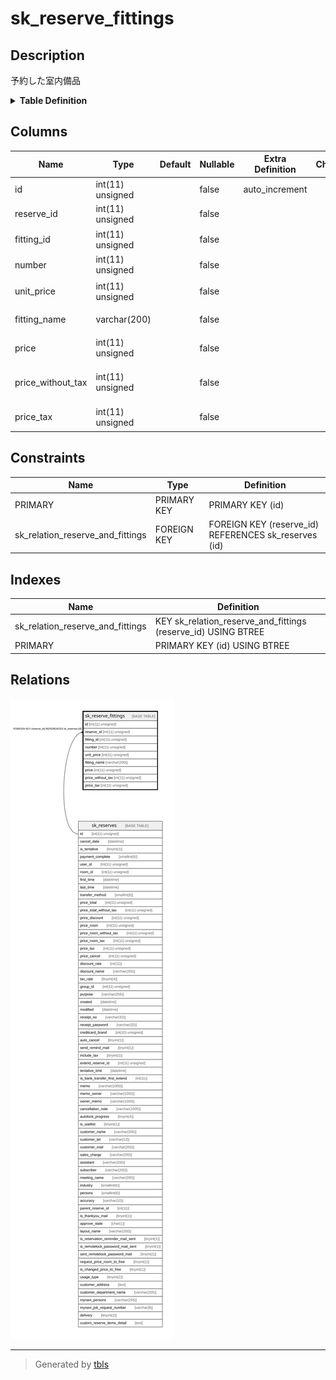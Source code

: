 # sk_reserve_fittings

## Description

予約した室内備品

<details>
<summary><strong>Table Definition</strong></summary>

```sql
CREATE TABLE `sk_reserve_fittings` (
  `id` int(11) unsigned NOT NULL AUTO_INCREMENT COMMENT 'id',
  `reserve_id` int(11) unsigned NOT NULL,
  `fitting_id` int(11) unsigned NOT NULL COMMENT '室内備品ID',
  `number` int(11) unsigned NOT NULL COMMENT '使用個数',
  `unit_price` int(11) unsigned NOT NULL COMMENT '予約時の単価',
  `fitting_name` varchar(200) NOT NULL DEFAULT '' COMMENT '予約時の備品名称',
  `price` int(11) unsigned NOT NULL COMMENT '各備品の請求金額',
  `price_without_tax` int(11) unsigned NOT NULL COMMENT '各備品の請求金額（税抜）',
  `price_tax` int(11) unsigned NOT NULL COMMENT '各備品の消費税代',
  PRIMARY KEY (`id`),
  KEY `sk_relation_reserve_and_fittings` (`reserve_id`),
  CONSTRAINT `sk_relation_reserve_and_fittings` FOREIGN KEY (`reserve_id`) REFERENCES `sk_reserves` (`id`) ON DELETE CASCADE ON UPDATE CASCADE
) ENGINE=InnoDB AUTO_INCREMENT=[Redacted by tbls] DEFAULT CHARSET=utf8 COMMENT='予約した室内備品'
```

</details>

## Columns

| Name | Type | Default | Nullable | Extra Definition | Children | Parents | Comment |
| ---- | ---- | ------- | -------- | ---------------- | -------- | ------- | ------- |
| id | int(11) unsigned |  | false | auto_increment |  |  | id |
| reserve_id | int(11) unsigned |  | false |  |  | [sk_reserves](sk_reserves.md) |  |
| fitting_id | int(11) unsigned |  | false |  |  |  | 室内備品ID |
| number | int(11) unsigned |  | false |  |  |  | 使用個数 |
| unit_price | int(11) unsigned |  | false |  |  |  | 予約時の単価 |
| fitting_name | varchar(200) |  | false |  |  |  | 予約時の備品名称 |
| price | int(11) unsigned |  | false |  |  |  | 各備品の請求金額 |
| price_without_tax | int(11) unsigned |  | false |  |  |  | 各備品の請求金額（税抜） |
| price_tax | int(11) unsigned |  | false |  |  |  | 各備品の消費税代 |

## Constraints

| Name | Type | Definition |
| ---- | ---- | ---------- |
| PRIMARY | PRIMARY KEY | PRIMARY KEY (id) |
| sk_relation_reserve_and_fittings | FOREIGN KEY | FOREIGN KEY (reserve_id) REFERENCES sk_reserves (id) |

## Indexes

| Name | Definition |
| ---- | ---------- |
| sk_relation_reserve_and_fittings | KEY sk_relation_reserve_and_fittings (reserve_id) USING BTREE |
| PRIMARY | PRIMARY KEY (id) USING BTREE |

## Relations

![er](sk_reserve_fittings.svg)

---

> Generated by [tbls](https://github.com/k1LoW/tbls)
